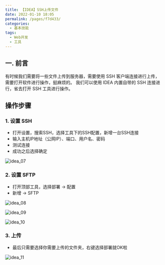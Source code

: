 ```yaml
---
title: 【IDEA】SSH上传文件
date: 2022-01-10 18:05
permalink: /pages/f7d433/
categories:
  - 基本技能
tags:
  - Web开发
  - 工具
---
```


## 一. 前言

有时候我们需要将一些文件上传到服务器，需要使用 SSH 客户端连接进行上传，需要打开软件进行操作，挺麻烦的。
我们可以使用 IDEA 内置自带的 SSH 连接进行，省去打开 SSH 工具进行操作。

## 操作步骤

### 1. 设置 SSH

- 打开设置，搜索SSH，选择工具下的SSH配置，新增一台SSH连接
- 输入主机IP地址（公网IP）、端口、用户名、密码
- 测试连接
- 成功之后选择确定

![idea_07](https://fastly.jsdelivr.net/gh/oliver556/image-hosting@master/20220110/idea_07.6ifuwc6tw8s0.jpg)

### 2. 设置 SFTP

- 打开顶部工具，选择部署 → 配置
- 新增 → SFTP

![idea_08](https://fastly.jsdelivr.net/gh/oliver556/image-hosting@master/20220110/idea_08.5a07muieyfg0.jpg)

![idea_09](https://fastly.jsdelivr.net/gh/oliver556/image-hosting@master/20220110/idea_09.23psmkkwk42o.jpg)

![idea_10](https://fastly.jsdelivr.net/gh/oliver556/image-hosting@master/20220110/idea_10.5ydei66r3ic.jpg)

### 3. 上传

- 最后只需要选择你需要上传的文件夹，右键选择部署就OK啦

![idea_11](https://fastly.jsdelivr.net/gh/oliver556/image-hosting@master/20220110/idea_11.241pjawngtls.jpg)
